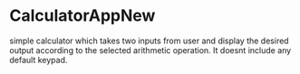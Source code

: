# CalculatorAppNew
simple calculator which takes two inputs from user and display the desired output according to the selected arithmetic operation. It doesnt include any default keypad.
